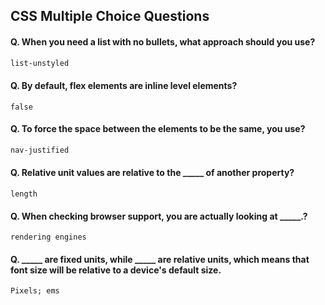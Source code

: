 ## CSS Multiple Choice Questions



#### Q. When you need a list with no bullets, what approach should you use?
```css
list-unstyled
```
#### Q. By default, flex elements are inline level elements?
```
false
```
#### Q. To force the space between the elements to be the same, you use?
```css
nav-justified
```
#### Q. Relative unit values are relative to the _____ of another property?
```
length
```
#### Q. When checking browser support, you are actually looking at _____.?
```
rendering engines
```
#### Q. _____ are fixed units, while _____ are relative units, which means that font size will be relative to a device's default size.
```
Pixels; ems
```
